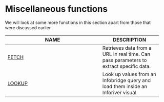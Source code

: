 # Miscellaneous functions

We will look at some more functions in this section apart from those that were discussed earlier.



<table><thead><tr><th width="295">NAME</th><th>DESCRIPTION</th></tr></thead><tbody><tr><td><a href="fetch.md">FETCH</a></td><td>Retrieves data from a URL in real time. Can pass parameters to extract specific data.</td></tr><tr><td><a href="lookup.md">LOOKUP</a></td><td>Look up values from an Infobridge query and load them inside an Inforiver visual.</td></tr></tbody></table>

